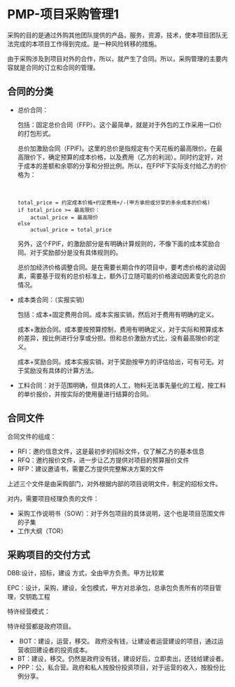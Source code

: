 # PMP-项目采购管理1

采购的目的是通过外购其他团队提供的产品，服务，资源，技术，使本项目团队无法完成的本项目工作得到完成。是一种风险转移的措施。

由于采购涉及到项目对外的合作，所以，就产生了合同。所以，采购管理的主要内容就是合同的订立和合同的管理。

## 合同的分类

- 总价合同：

  包括：固定总价合同（FFP）。这个最简单，就是对于外包的工作采用一口价的打包形式。

  ​           总价加激励合同（FPIF)。这里的总价是指规定有个天花板的最高限价。在最高限价下，确定预算的成本价格，以及费用（乙方的利润）。同时约定好，对于成本的差额和余鄂的分享和分担比例。所以，在FPIF下实际支付给乙方的价格为：

  ​           

  ```
  total_price = 约定成本价格+约定费用+/-(甲方承担或分享的多余成本的价格)
  if total_price >= 最高限价：
      actual_price = 最高限价
  else
      actual_price = total_price
  ```

    另外，这个FPIF，的激励部分是有明确计算规则的，不像下面的成本奖励合同。对于奖励部分是没有具体规则的。

  ​        总价加经济价格调整合同。是在需要长期合作的项目中，要考虑价格的波动因素，需要基于现有的总价标准上，额外订立随可能的价格波动因素变化的总价情况。

- 成本类合同：（实报实销）

  包括：成本+固定费用合同。成本实报实销，然后对于费用有明确的定义。

  ​           成本+激励合同。成本要按预算控制，费用有明确定义，对于实际和预算成本的差异，按比例进行分享或分担。但和总价激励方式比，没有最高限价的定义。

  ​           成本+奖励合同。成本实报实销，对于奖励按甲方的评估给出，可有可无。对于奖励没有具体的计算方法。

- 工料合同：对于范围明确，但具体的人工，物料无法事先量化的工程，按工料的单价报价，并按实际的使用量进行结算的合同。

## 合同文件

合同文件的组成：

- RFI：邀约信息文件，这是最初步的招标文件，仅了解乙方的基本信息
- RFQ：邀约报价文件，进一步让乙方提供对项目的预算报价文件
- RFP：建议邀请书，需要乙方提供完整解决方案的文件

上述三个文件是由采购部门，对外根据内部的项目说明文件，制定的招标文件。

对内，需要项目经理负责的文件：

- 采购工作说明书（SOW）：对于外包项目的具体说明，这个也是项目范围文件的子集
- 工作大纲（TOR）

## 采购项目的交付方式

DBB:设计，招标，建设 方式，全由甲方负责。甲方比较累

EPC：设计，采购，建设，全包模式，甲方对总承包，总承包负责所有的项目管理，交钥匙工程

特许经营模式：

特许经营都是政府项目。

- ​      BOT：建设，运营，移交。  政府没有钱，让建设者运营建设的项目，通过运营收回建设者的投资成本。
- ​      BT：建设，移交。仍然是政府没有钱，建设好后，立即卖出，还钱给建设者。
- ​      PPP：公，私合营。政府和私人按股份投资项目，对于运营的收入，按股份比例分享。
